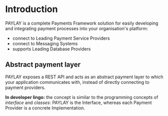 # Introduction
PAYLAY is a complete Payments Framework solution for easily developing and integrating payment processes into your organisation's platform:
- connect to Leading Payment Service Providers
- connect to Messaging Systems
- supports Leading Database Providers

## Abstract payment layer
PAYLAY exposes a REST API and acts as an abstract payment layer to which your application communicates with, instead of directly connecting to payment providers.

**In developer lingo:** the concept is similar to the programming concepts of _interface_ and _classes_: PAYLAY is the Interface, whereas each Payment Provider is a concrete Implementation.